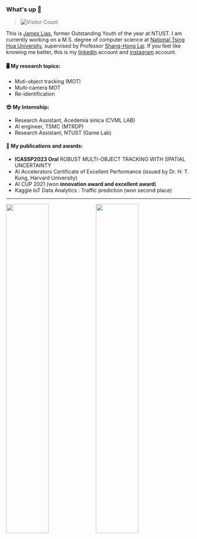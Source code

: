 ### What's up 👋 
> ![Visitor Count](https://komarev.com/ghpvc/?username=JamesLiao714&color=green&label=Profile+Viewers) 

This is [James Liao](https://jamesliao714.github.io/), former Outstanding Youth of the year at NTUST. I am currently working on a M.S. degree of computer science at [National Tsing Hua University](https://www.nthu.edu.tw/), supervised by Professor [Shang-Hong Lai](http://www.cs.nthu.edu.tw/~lai/). If you feel like knowing me better, this is my [linkedin](https://www.linkedin.com/in/jamesliao714/) account and [instagram](https://www.instagram.com/jjj_liao/?fbclid=IwAR3mk59apPBZOoriyTDC8h06QHH0U62PdJ2h_kgLl_kOd31E4oLelVrvt8w) account.

#### 🖥 My research topics:
- Muti-object tracking (MOT)
- Multi-camera MOT
- Re-identification

#### 😎 My Internship:
-  Research Assistant, Acedemia sinica (CVML LAB)
-  AI engineer, TSMC (MTRDP) 
-  Research Assistant, NTUST (Game Lab)
 
#### 🤙 My publications and awards:
- **ICASSP2023 Oral** ROBUST MULTI-OBJECT TRACKING WITH SPATIAL UNCERTAINTY	
- AI Accelerators Certificate of Excellent Performance (issued by Dr. H. T. Kung, Harvard University)
- AI CUP 2021 (won **innovation award and excellent award**)
- Kaggle IoT Data Analytics : Traffic prediction (won second place)
 
---

<img  src="https://github-readme-stats.vercel.app/api?username=JamesLiao714&count_private=true&hide_border=true&include_all_commits=true&show_icons=true&card_width=300" width="48%" align="left" >
<img  src="https://github-readme-stats.vercel.app/api/top-langs/?username=JamesLiao714&layout=compact&langs_count=6&hide_title=true&hide_border=true" width="48%" >




